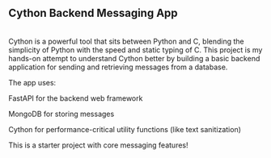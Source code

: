 <h2>Cython Backend Messaging App</h2>
<br>
Cython is a powerful tool that sits between Python and C, blending the simplicity of Python with the speed and static typing of C. This project is my hands-on attempt to understand Cython better by building a basic backend application for sending and retrieving messages from a database.

The app uses:

FastAPI for the backend web framework

MongoDB for storing messages

Cython for performance-critical utility functions (like text sanitization)

This is a starter project with core messaging features!
